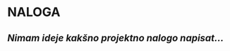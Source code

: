 NALOGA
======

*Nimam ideje kakšno projektno nalogo napisat...*
----------------------------------------------
